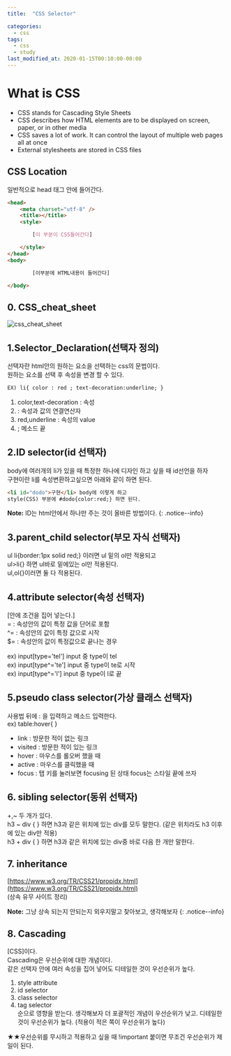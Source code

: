 ```yaml
---
title:  "CSS Selector"

categories: 
  - css
tags:
  - css
  - study
last_modified_at: 2020-01-15T00:10:00-00:00
---
```


# What is CSS
* CSS stands for Cascading Style Sheets
* CSS describes how HTML elements are to be displayed on screen, paper, or in other media
* CSS saves a lot of work. It can control the layout of multiple web pages all at once
* External stylesheets are stored in CSS files

## CSS Location
일반적으로 head 태그 안에 들어간다.
```html
<head>
    <meta charset="utf-8" />
    <title></title>
    <style>

        [이 부분이 CSS들어간다]

    </style>
</head>
<body>

		[이부분에 HTML내용이 들어간다]

</body>
```
## 0. CSS_cheat_sheet
![css_cheat_sheet](https://user-images.githubusercontent.com/56239469/72400530-e3803200-378c-11ea-930e-5b26bda37ccd.jpg)   
   
## 1.Selector_Declaration(선택자 정의)   
선택자란 html안의 원하는 요소을 선택하는 css의 문법이다.   
원하는 요소를 선택 후 속성을 변경 할 수 있다.
```html
EX) li{ color : red ; text-decoration:underline; }   
```
1. color,text-decoration : 속성
2. : 속성과 값의 연결연산자
3. red,underline : 속성의 value
4. ; 메소드 끝


## 2.ID selector(id 선택자)   
body에 여러개의 li가 있을 때 특정한 하나에 디자인 하고 싶을 때 id선언을 하자   
구현이란 li를 속성변환하고싶으면 아래와 같이 하면 된다.    

```html 
<li id="dodo">구현</li> body에 이렇게 하고   
style(CSS) 부분에 #dodo{color:red;} 하면 된다.   
```
   
**Note:** ID는 html안에서 하나만 주는 것이 올바른 방법이다. 
{: .notice--info}  

## 3.parent_child selector(부모 자식 선택자)

ul li{border:1px solid red;} 이러면 ul 밑의 ol만 적용되고   
ul>li{} 하면 ul바로 밑에있는 ol만 적용된다.   
ul,ol{}이러면 둘 다 적용된다.   

## 4.attribute selector(속성 선택자)

[안에 조건을 집어 넣는다.]   
=  : 속성안의 값이 특정 값을 단어로 포함		
^= : 속성안의 값이 특정 값으로 시작		
$= : 속성안의 값이 특정값으로 끝나는 경우		

ex) input[type='tel'] input 중 type이 tel		
ex) input[type^='te'] input 중 type이 te로 시작	
ex) input[type^='l'] input 중 type이 l로 끝	

## 5.pseudo class selector(가상 클래스 선택자)
사용법 뒤에 : 을 입력하고 메소드 입력한다.   
ex) table:hover{ }   
* link : 방문한 적이 없는 링크   
* visited : 방문한 적이 있는 링크   
* hover : 마우스를 롤오버 했을 때   
* active : 마우스를 클릭했을 때   
* focus : 탭 키를 눌러보면 focusing 된 상태 focus는 스타일 끝에 쓰자   

## 6. sibling selector(동위 선택자)

+,~ 두 개가 있다.   
h3 ~ div {   } 하면 h3과 같은 위치에 있는 div를 모두 말한다. (같은 위치라도 h3 이후에 있는 div만 적용)   
h3 + div {   } 하면 h3과 같은 위치에 있는 div중 바로 다음 한 개만 말한다.   

## 7. inheritance
[https://www.w3.org/TR/CSS21/propidx.html](https://www.w3.org/TR/CSS21/propidx.html)<br>
(상속 유무 사이트 정리)   

**Note:** 그냥 상속 되는지 안되는지 외우지말고 찾아보고, 생각해보자
{: .notice--info}

## 8. Cascading
[CSS]이다.   
Cascading은 우선순위에 대한 개념이다.   
같은 선택자 안에 여러 속성을 집어 넣어도 디테일한 것이 우선순위가 높다.
1. style attribute   
2. id selector   
3. class selector   
4. tag selector   
순으로 영향을 받는다. 생각해보자
더 포괄적인 개념이 우선순위가 낮고. 디테일한 것이 우선순위가 높다.
(적용이 적은 쪽이 우선순위가 높다)

★★우선순위를 무시하고 적용하고 싶을 때 !important 붙이면 무조건 우선순위가 제일이 된다.
